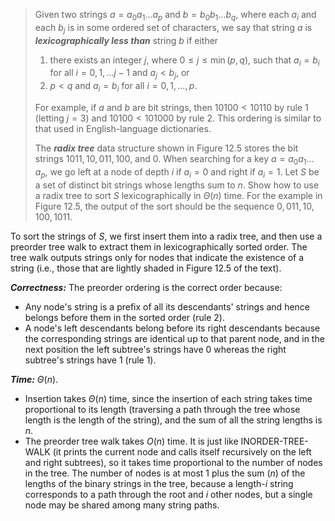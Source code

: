 > Given two strings $a = a_0a_1 \ldots a_p$ and $b = b_0b_1 \ldots b_q$, where each $a_i$ and each $b_j$ is in some ordered set of characters, we say that string $a$ is __*lexicographically less than*__ string $b$ if either
>
> 1. there exists an integer $j$, where $0 \le j \le \min(p, q)$, such that $a_i = b_i$ for all $i = 0, 1, \ldots j - 1$ and $a_j < b_j$, or
> 2. $p < q$ and $a_i = b_i$ for all $i = 0, 1, \ldots, p$.
>
> For example, if $a$ and $b$ are bit strings, then $10100 < 10110$ by rule 1 (letting $j = 3$) and $10100 < 101000$ by rule 2. This ordering is similar to that used in English-language dictionaries.
>
> The __*radix tree*__ data structure shown in Figure 12.5 stores the bit strings $1011, 10, 011, 100$, and $0$. When searching for a key $a = a_0a_1 \ldots a_p$, we go left at a node of depth $i$ if $a_i = 0$ and right if $a_i = 1$. Let $S$ be a set of distinct bit strings whose lengths sum to $n$. Show how to use a radix tree to sort $S$ lexicographically in $\Theta(n)$ time. For the example in Figure 12.5, the output of the sort should be the sequence $0, 011, 10, 100, 1011$.

To sort the strings of $S$, we first insert them into a radix tree, and then use a preorder tree walk to extract them in lexicographically sorted order. The tree walk outputs strings only for nodes that indicate the existence of a string (i.e., those that are lightly shaded in Figure 12.5 of the text).

__*Correctness:*__ The preorder ordering is the correct order because:

- Any node's string is a prefix of all its descendants' strings and hence belongs before them in the sorted order (rule 2).
- A node's left descendants belong before its right descendants because the corresponding strings are identical up to that parent node, and in the next position the left subtree's strings have $0$ whereas the right subtree's strings have $1$ (rule 1).

__*Time:*__ $\Theta(n)$.

- Insertion takes $\Theta(n)$ time, since the insertion of each string takes time proportional to its length (traversing a path through the tree whose length is the length of the string), and the sum of all the string lengths is $n$.
- The preorder tree walk takes $O(n)$ time. It is just like $\text{INORDER-TREE-WALK}$ (it prints the current node and calls itself recursively on the left and right subtrees), so it takes time proportional to the number of nodes in the tree. The number of nodes is at most $1$ plus the sum $(n)$ of the lengths of the binary strings in the tree, because a length-$i$ string corresponds to a path through the root and $i$ other nodes, but a single node may be shared among many string paths.
